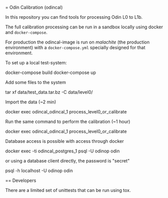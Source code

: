 = Odin Calibration (odincal)

In this repository you can find tools for processing Odin L0 to L1b.

The full calibration processing can be run in a sandbox locally using docker
and `docker-compose`.

For production the odincal-image is run on _malachite_ (the production
environment) with a `docker-compose.yml` specially designed for that
environment.

To set up a local test-system:

  docker-compose build
  docker-compose up

Add some files to the system

  tar xf data/test_data.tar.bz -C data/level0/

Import the data (~2 min)

  docker exec odincal_odincal_1 process_level0_or_calibrate

Run the same command to perform the calibration (~1 hour)

  docker exec odincal_odincal_1 process_level0_or_calibrate

Database access is possible with access through docker

  docker exec -ti odincal_postgres_1 psql -U odinop odin

or using a database client directly, the password is "secret"

  psql -h localhost -U odinop  odin


== Developers

There are a limited set of unittests that can be run using tox.
